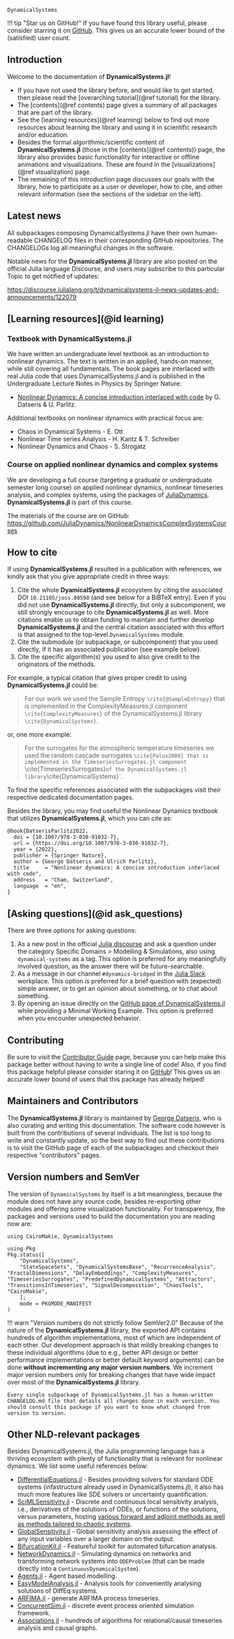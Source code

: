 ```@docs
DynamicalSystems
```

!!! tip "Star us on GitHub!"
    If you have found this library useful, please consider starring it on [GitHub](https://github.com/JuliaDynamics/DynamicalSystems.jl).
    This gives us an accurate lower bound of the (satisfied) user count.

## Introduction

Welcome to the documentation of **DynamicalSystems.jl**!

- If you have not used the library before, and would like to get started, then please read the [overarching tutorial](@ref tutorial) for the library.
- The [contents](@ref contents) page gives a summary of all packages that are part of the library.
- See the [learning resources](@ref learning) below to find out more resources about learning the library and using it in scientific research and/or education.
- Besides the formal algorithmic/scientific content of **DynamicalSystems.jl** (those in the [contents](@ref contents)) page, the library also provides basic functionality for interactive or offline animations and visualizations. These are found in the [visualizations](@ref visualization) page.
- The remaining of this introduction page discusses our goals with the library, how to participate as a user or developer, how to cite, and other relevant information (see the sections of the sidebar on the left).


## Latest news

All subpackages composing DynamicalSystems.jl have their own human-readable CHANGELOG files in their corresponding GitHub repositories. The CHANGELOGs log all meaningful changes in the software.

Notable news for the **DynamicalSystems.jl** library are also posted on the official Julia language Discourse, and users may subscribe to this particular Topic to get notified of updates:

https://discourse.julialang.org/t/dynamicalsystems-jl-news-updates-and-announcements/122079

## [Learning resources](@id learning)

### Textbook with DynamicalSystems.jl

We have written an undergraduate level textbook as an introduction to nonlinear dynamics. The text is written in an applied, hands-on manner, while still covering all fundamentals. The book pages are interlaced with real Julia code that uses DynamicalSystems.jl and is published in the Undergraduate Lecture Notes in Physics by Springer Nature:
* [Nonlinear Dynamics: A concise introduction interlaced with code](https://link.springer.com/book/10.1007/978-3-030-91032-7) by G. Datseris & U. Parlitz.


Additional textbooks on nonlinear dynamics with practical focus are:
* Chaos in Dynamical Systems - E. Ott
* Nonlinear Time series Analysis - H. Kantz & T. Schreiber
* Nonlinear Dynamics and Chaos - S. Strogatz

### Course on applied nonlinear dynamics and complex systems

We are developing a full course (targeting a graduate or undergraduate semester long course) on applied nonlinear dynamics, nonlinear timeseries analysis, and complex systems, using the packages of [JuliaDynamics](https://juliadynamics.github.io/JuliaDynamics/). **DynamicalSystems.jl** is part of this course.

The materials of the course are on GitHub: <https://github.com/JuliaDynamics/NonlinearDynamicsComplexSystemsCourses>


## How to cite

If using **DynamicalSystems.jl** resulted in a publication with references, we kindly ask that you give appropriate credit in three ways:

1. Cite the whole **DyamicalSystems.jl** ecosystem by citing the associated DOI `10.21105/joss.00598` (and see below for a BiBTeX entry). Even if you did not use **DynamicalSystems.jl** directly, but only a subcomponent, we still strongly encourage to cite **DynamicalSystems.jl** as well. More citations enable us to obtain funding to maintain and further develop **DynamicalSystems.jl** and the central citation associated with this effort is that assigned to the top-level `DynamicalSystems` module.
2. Cite the submodule (or subpackage, or subcomponent) that you used directly, if it has an associated publication (see example below).
3. Cite the specific algorithm(s) you used to also give credit to the originators of the methods.

For example, a typical citation that gives proper credit to using **DynamicalSystems.jl** could be:

> For our work we used the Sample Entropy `\cite{@SampleEntropy}` that is implemented in the ComplexityMeasures.jl component `\cite{ComplexityMeasures}` of the DynamicalSystems.jl library `\cite{DynamicalSystems}`.

or, one more example:

> For the surrogates for the atmospheric temperature timeseries we used the random cascade surrogates `\cite{Palus2008} that is implemented in the TimeseriesSurrogates.jl component `\cite{TimeseriesSurrogates}` of the DynamicalSystems.jl library `\cite{DynamicalSystems}`.

To find the specific references associated with the subpackages visit their respective dedicated documentation pages.

Besides the library, you may find useful the Nonlinear Dynamics textbook that utilizes **DynamicalSystems.jl**, which you can cite as:

```
@book{DatserisParlitz2022,
  doi = {10.1007/978-3-030-91032-7},
  url = {https://doi.org/10.1007/978-3-030-91032-7},
  year = {2022},
  publisher = {Springer Nature},
  author = {George Datseris and Ulrich Parlitz},
  title     = "Nonlinear dynamics: A concise introduction interlaced with code",
  address   = "Cham, Switzerland",
  language  = "en",
}
```

## [Asking questions](@id ask_questions)

There are three options for asking questions:

1. As a new post in the official [Julia discourse](https://discourse.julialang.org/) and ask a question under the category Specific Domains > Modelling & Simulations, also using `dynamical-systems` as a tag. This option is preferred for any meaningfully involved question, as the answer there will be future-searchable.
2. As a message in our channel `#dynamics-bridged` in the [Julia Slack](https://julialang.org/slack/) workplace. This option is preferred for a brief question with (expected) simple answer, or to get an opinion about something, or to chat about something.
3. By opening an issue directly on the [GitHub page of DynamicalSystems.jl](https://github.com/JuliaDynamics/DynamicalSystems.jl) while providing a Minimal Working Example. This option is preferred when you encounter unexpected behavior.

## Contributing

Be sure to visit the [Contributor Guide](@ref) page, because you can help make this package better without having to write a single line of code! Also, if you find this package helpful please consider staring it on [GitHub](https://github.com/JuliaDynamics/DynamicalSystems.jl)! This gives us an accurate lower bound of users that this package has already helped!

## Maintainers and Contributors

The **DynamicalSystems.jl** library is maintained by [George Datseris](https://github.com/Datseris), who is also curating and writing this documentation.
The software code however is built from the contributions of several individuals.
The list is too long to write and constantly update, so the best way to find out these contributions is to visit the GitHub page of each of the subpackages and checkout their respective "contributors" pages.

## Version numbers and SemVer

The version of `DynamicalSystems` by itself is a bit meaningless, because the module does not have any source code, besides re-exporting other modules and offering some visualization functionality.
For transparency, the packages and versions used to build the documentation you are reading now are:

```@setup MAIN
using CairoMakie, DynamicalSystems
```

```@example MAIN
using Pkg
Pkg.status([
    "DynamicalSystems",
    "StateSpaceSets", "DynamicalSystemsBase", "RecurrenceAnalysis", "FractalDimensions", "DelayEmbeddings", "ComplexityMeasures", "TimeseriesSurrogates", "PredefinedDynamicalSystems", "Attractors", "TransitionsInTimeseries", "SignalDecomposition", "ChaosTools", "CairoMakie",
    ];
    mode = PKGMODE_MANIFEST
)
```

!!! warn "Version numbers do not strictly follow SemVer2.0"
    Because of the nature of the **DynamicalSystems.jl** library, the exported API contains hundreds of algorithm implementations, most of which are independent of each other. Our development approach is that mildly breaking changes to these individual algorithms (due to e.g., better API design or better performance implementations or better default keyword arguments) can be done **without incrementing any major version numbers**. We increment major version numbers only for breaking changes that have wide impact over most of the **DynamicalSystems.jl** library.

    Every single subpackage of DynamicalSystems.jl has a human-written CHANGELOG.md file that details all changes done in each version. You should consult this package if you want to know what changed from version to version.


## Other NLD-relevant packages

Besides DynamicalSystems.jl, the Julia programming language has a thriving ecosystem with plenty of functionality that is relevant for nonlinear dynamics. We list some useful references below:

* [DifferentialEquations.jl](https://diffeq.sciml.ai/dev/index.html) - Besides providing solvers for standard ODE systems (infastructure already used in DynamicalSystems.jl), it also has much more features like SDE solvers or uncertainty quantification.
* [SciMLSensitivity.jl](https://github.com/SciML/SciMLSensitivity.jl) - Discrete and continuous local sensitivity analysis, i.e., derivatives of the solutions of ODEs, or functions of the solutions, versus parameters, hosting [various forward and adjoint methods as well as methods tailored to chaotic systems](https://docs.sciml.ai/SciMLSensitivity/stable/tutorials/chaotic_ode/).
* [GlobalSensitivity.jl](https://github.com/SciML/GlobalSensitivity.jl) - Global sensitivity analysis assessing the effect of any input variables over a larger domain on the output.
* [BifurcationKit.jl](https://github.com/rveltz/BifurcationKit.jl) - Featureful toolkit for automated bifurcation analysis.
* [NetworkDynamics.jl](https://github.com/PIK-ICoNe/NetworkDynamics.jl) - Simulating dynamics on networks and transforming network systems into `ODEProblem` (that can be made directly into a `ContinuousDynamicalSystem`).
* [Agents.jl](https://github.com/JuliaDynamics/Agents.jl) - Agent based modelling.
* [EasyModelAnalysis.jl](https://github.com/SciML/EasyModelAnalysis.jl) - Analysis tools for conveniently analysing solutions of DiffEq systems.
* [ARFIMA.jl](https://github.com/JuliaDynamics/ARFIMA.jl) - generate ARFIMA process timeseries.
* [ConcurrentSim.jl](https://github.com/JuliaDynamics/ConcurrentSim.jl) - discrete event process oriented simulation framework.
* [Associations.jl](https://github.com/JuliaDynamics/Associations.jl) - hundreds of algorithms for relational/causal timeseries analysis and causal graphs.
